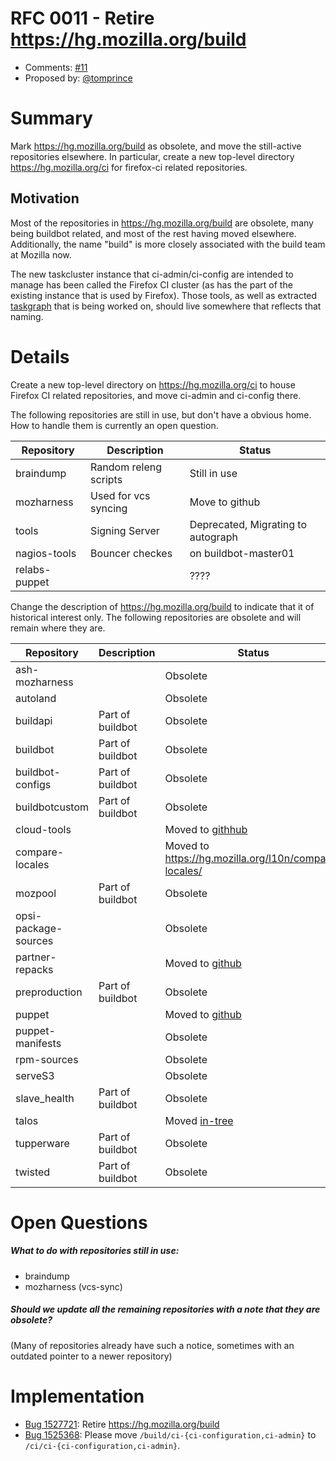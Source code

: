 # RFC 0011 - Retire https://hg.mozilla.org/build
* Comments: [#11](https://api.github.com/repos/mozilla-releng/releng-rfcs/issues/11>)
* Proposed by: [@tomprince](https://github.com/tomprince)

# Summary

Mark https://hg.mozilla.org/build as obsolete, and move the still-active repositories elsewhere.
In particular, create a new top-level directory https://hg.mozilla.org/ci for firefox-ci related
repositories.

## Motivation

Most of the repositories in https://hg.mozilla.org/build are obsolete,
many being buildbot related, and most of the rest having moved elsewhere.
Additionally, the name "build" is more closely associated with the build team at Mozilla now.

The new taskcluster instance that ci-admin/ci-config are intended to manage has
been called the Firefox CI cluster (as has the part of the existing instance
that is used by Firefox). Those tools, as well as
extracted [taskgraph](https://bugzilla.mozilla.org/show_bug.cgi?id=1252144)
that is being worked on, should live somewhere that reflects that naming.


# Details

Create a new top-level directory on https://hg.mozilla.org/ci to house Firefox CI
related repositories, and move ci-admin and ci-config there.

The following repositories are still in use, but don't have a obvious home. How to handle them is currently an open question.

|Repository|Description|Status|
|----------|-----------|------|
|braindump|Random releng scripts|Still in use|
|mozharness|Used for vcs syncing|Move to github|
|tools|Signing Server|Deprecated, Migrating to autograph|
|nagios-tools|Bouncer checkes|on buildbot-master01|
|relabs-puppet| |????|

Change the description of https://hg.mozilla.org/build to indicate that it of historical interest only.
The following repositories are obsolete and will remain where they are.

|Repository|Description|Status|
|----------|-----------|------|
|ash-mozharness| |Obsolete |
|autoland| |Obsolete|
|buildapi|Part of buildbot|Obsolete|
|buildbot|Part of buildbot|Obsolete|
|buildbot-configs|Part of buildbot|Obsolete|
|buildbotcustom|Part of buildbot|Obsolete|
|cloud-tools| |Moved to [githhub](https://github.com/mozilla-releng/build-cloud-tools)||
|compare-locales| |Moved to https://hg.mozilla.org/l10n/compare-locales/|
|mozpool|Part of buildbot|Obsolete|
|opsi-package-sources| |Obsolete|
|partner-repacks| |Moved to [github](https://github.com/mozilla-partners)|
|preproduction|Part of buildbot|Obsolete|
|puppet| |Moved to [github](https://github.com/mozilla-releng/build-puppet)|
|puppet-manifests| |Obsolete|
|rpm-sources| |Obsolete|
|serveS3| |Obsolete|
|slave_health|Part of buildbot|Obsolete|
|talos| |Moved [in-tree](https://hg.mozilla.org/mozilla-central/file/tip/testing/talos)|
|tupperware|Part of buildbot|Obsolete|
|twisted|Part of buildbot|Obsolete

# Open Questions

##### What to do with repositories still in use:
- braindump
- mozharness (vcs-sync)

##### Should we update all the remaining repositories with a note that they are obsolete?
(Many of repositories already have such a notice, sometimes with an outdated pointer to a newer repository)

# Implementation

* [Bug 1527721](https://bugzilla.mozilla.org/show_bug.cgi?id=1527721): Retire https://hg.mozilla.org/build
* [Bug 1525368](https://bugzilla.mozilla.org/show_bug.cgi?id=1525368): Please move `/build/ci-{ci-configuration,ci-admin}` to `/ci/ci-{ci-configuration,ci-admin}`.
